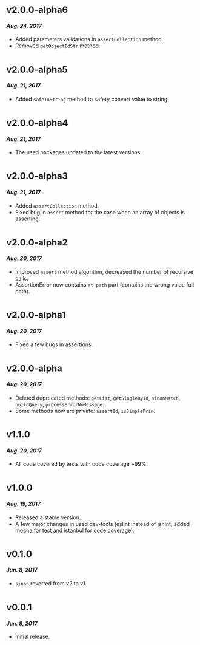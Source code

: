 # <sub>v2.0.0-alpha6</sub>
#### _Aug. 24, 2017_

 * Added parameters validations in `assertCollection` method.
 * Removed `getObjectIdStr` method.

# <sub>v2.0.0-alpha5</sub>
#### _Aug. 21, 2017_

 * Added `safeToString` method to safety convert value to string.

# <sub>v2.0.0-alpha4</sub>
#### _Aug. 21, 2017_

 * The used packages updated to the latest versions.

# <sub>v2.0.0-alpha3</sub>
#### _Aug. 21, 2017_

 * Added `assertCollection` method.
 * Fixed bug in `assert` method for the case when an array of objects is asserting.
 
 # <sub>v2.0.0-alpha2</sub>
#### _Aug. 20, 2017_

 * Improved `assert` method algorithm, decreased the number of recursive calls.
 * AssertionError now contains `at path` part (contains the wrong value full path).
 
 # <sub>v2.0.0-alpha1</sub>
#### _Aug. 20, 2017_

 * Fixed a few bugs in assertions.
 
 # <sub>v2.0.0-alpha</sub>
#### _Aug. 20, 2017_

 * Deleted deprecated methods: `getList`, `getSingleById`, `sinonMatch`, `buildQuery`, `processErrorNoMessage`.
 * Some methods now are private: `assertId`, `isSimplePrim`.
 
 # <sub>v1.1.0</sub>
#### _Aug. 20, 2017_

 * All code covered by tests with code coverage ~99%.
 
 # <sub>v1.0.0</sub>
#### _Aug. 19, 2017_

 * Released a stable version.
 * A few major changes in used dev-tools (eslint instead of jshint, added mocha for test and istanbul for code coverage).
 
 # <sub>v0.1.0</sub>
#### _Jun. 8, 2017_

 * `sinon` reverted from v2 to v1.

# <sub>v0.0.1</sub>
#### _Jun. 8, 2017_

 * Initial release.
